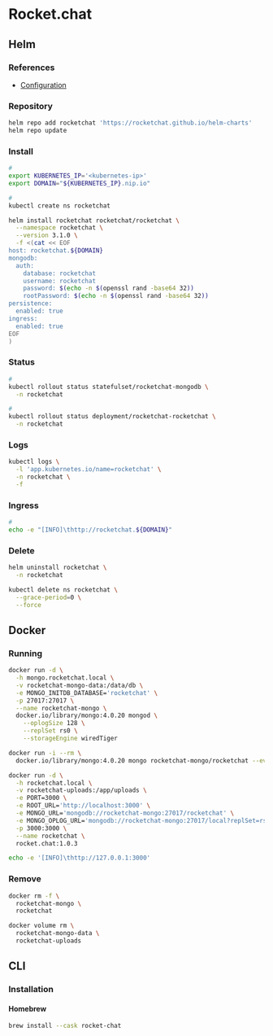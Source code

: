# Rocket.chat

## Helm

### References

- [Configuration](https://github.com/RocketChat/helm-charts/tree/master/rocketchat#configuration)

### Repository

```sh
helm repo add rocketchat 'https://rocketchat.github.io/helm-charts'
helm repo update
```

### Install

```sh
#
export KUBERNETES_IP='<kubernetes-ip>'
export DOMAIN="${KUBERNETES_IP}.nip.io"

#
kubectl create ns rocketchat
```

```sh
helm install rocketchat rocketchat/rocketchat \
  --namespace rocketchat \
  --version 3.1.0 \
  -f <(cat << EOF
host: rocketchat.${DOMAIN}
mongodb:
  auth:
    database: rocketchat
    username: rocketchat
    password: $(echo -n $(openssl rand -base64 32))
    rootPassword: $(echo -n $(openssl rand -base64 32))
persistence:
  enabled: true
ingress:
  enabled: true
EOF
)
```

### Status

```sh
#
kubectl rollout status statefulset/rocketchat-mongodb \
  -n rocketchat

#
kubectl rollout status deployment/rocketchat-rocketchat \
  -n rocketchat
```

### Logs

```sh
kubectl logs \
  -l 'app.kubernetes.io/name=rocketchat' \
  -n rocketchat \
  -f
```

### Ingress

```sh
#
echo -e "[INFO]\thttp://rocketchat.${DOMAIN}"
```

### Delete

```sh
helm uninstall rocketchat \
  -n rocketchat

kubectl delete ns rocketchat \
  --grace-period=0 \
  --force
```

## Docker

### Running

```sh
docker run -d \
  -h mongo.rocketchat.local \
  -v rocketchat-mongo-data:/data/db \
  -e MONGO_INITDB_DATABASE='rocketchat' \
  -p 27017:27017 \
  --name rocketchat-mongo \
  docker.io/library/mongo:4.0.20 mongod \
    --oplogSize 128 \
    --replSet rs0 \
    --storageEngine wiredTiger
```

```sh
docker run -i --rm \
  docker.io/library/mongo:4.0.20 mongo rocketchat-mongo/rocketchat --eval 'rs.initiate({ _id: "rs0", members: [ { _id: 0, host: "localhost:27017" } ]})'
```

```sh
docker run -d \
  -h rocketchat.local \
  -v rocketchat-uploads:/app/uploads \
  -e PORT=3000 \
  -e ROOT_URL='http://localhost:3000' \
  -e MONGO_URL='mongodb://rocketchat-mongo:27017/rocketchat' \
  -e MONGO_OPLOG_URL='mongodb://rocketchat-mongo:27017/local?replSet=rs0' \
  -p 3000:3000 \
  --name rocketchat \
  rocket.chat:1.0.3
```

```sh
echo -e '[INFO]\thttp://127.0.0.1:3000'
```

### Remove

```sh
docker rm -f \
  rocketchat-mongo \
  rocketchat

docker volume rm \
  rocketchat-mongo-data \
  rocketchat-uploads
```

## CLI

### Installation

#### Homebrew

```sh
brew install --cask rocket-chat
```
